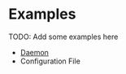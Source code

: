 # Examples

TODO: Add some examples here

- [Daemon](http://www.phcomp.co.uk/Tutorials/Unix-And-Linux/cat.php?file=SkeletonDaemon.sh)
- Configuration File
